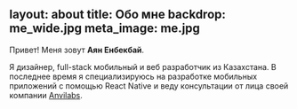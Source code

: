 layout: about
title: Обо мне
backdrop: me_wide.jpg
meta_image: me.jpg
---

Привет! Меня зовут **Аян Енбекбай**.

Я дизайнер, full-stack мобильный и веб разработчик из Казахстана. В последнее время я специализируюсь на разработке мобильных приложений с помощью React Native и веду консультации от лица своей компании [Anvilabs](https://anvilabs.co).
